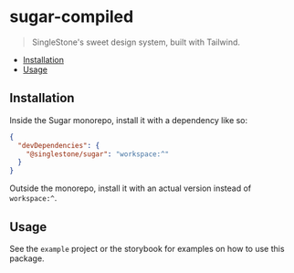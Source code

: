 # sugar-compiled

> SingleStone's sweet design system, built with Tailwind.

<!-- START doctoc generated TOC please keep comment here to allow auto update -->
<!-- DON'T EDIT THIS SECTION, INSTEAD RE-RUN doctoc TO UPDATE -->

- [Installation](#installation)
- [Usage](#usage)

<!-- END doctoc generated TOC please keep comment here to allow auto update -->

## Installation

Inside the Sugar monorepo, install it with a dependency like so:

```json
{
  "devDependencies": {
    "@singlestone/sugar": "workspace:^"
  }
}
```

Outside the monorepo, install it with an actual version instead of `workspace:^`.

## Usage

See the `example` project or the storybook for examples on how to use this package.
